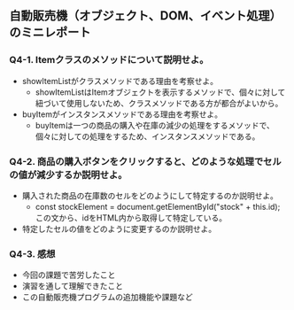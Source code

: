 ## 自動販売機（オブジェクト、DOM、イベント処理）のミニレポート
### Q4-1. Itemクラスのメソッドについて説明せよ。
* showItemListがクラスメソッドである理由を考察せよ。
  * showItemListはItemオブジェクトを表示するメソッドで、個々に対して紐づいて使用しないため、クラスメソッドである方が都合がよいから。
* buyItemがインスタンスメソッドである理由を考察せよ。
  * buyItemは一つの商品の購入や在庫の減少の処理をするメソッドで、個々に対しての処理をするため、インスタンスメソッドである。
### Q4-2. 商品の購入ボタンをクリックすると、どのような処理でセルの値が減少するか説明せよ。
* 購入された商品の在庫数のセルをどのようにして特定するのか説明せよ。
  *  const stockElement = document.getElementById("stock" + this.id);　この文から、idをHTML内から取得して特定している。
* 特定したセルの値をどのように変更するのか説明せよ。
### Q4-3. 感想
* 今回の課題で苦労したこと
* 演習を通して理解できたこと
* この自動販売機プログラムの追加機能や課題など
